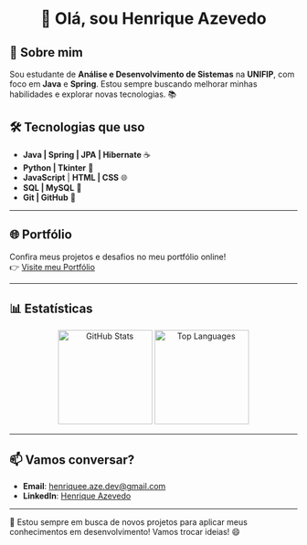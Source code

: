 <h1 align="center">👋 Olá, sou Henrique Azevedo</h1>

## 🚀 Sobre mim

Sou estudante de **Análise e Desenvolvimento de Sistemas** na **UNIFIP**, com foco em **Java** e **Spring**. Estou sempre buscando melhorar minhas habilidades e explorar novas tecnologias. 📚

## 🛠️ Tecnologias que uso

- **Java | Spring | JPA | Hibernate** ☕
- **Python | Tkinter** 🐍
- **JavaScript** | **HTML | CSS** 🌐
- **SQL | MySQL** 💾
- **Git | GitHub** 🔧

---

## 🌐 Portfólio

Confira meus projetos e desafios no meu portfólio online!  
👉 [Visite meu Portfólio](https://henriiqueaze.github.io/Portfolio-Henrique/)

---

## 📊 Estatísticas

<div align="center">
  <img src="https://github-readme-stats.vercel.app/api?username=henriiqueaze&hide_title=false&hide_rank=false&show_icons=true&include_all_commits=true&count_private=true&disable_animations=false&theme=tokyonight&locale=en&hide_border=true" height="165em" alt="GitHub Stats"/>
  <img src="https://github-readme-stats.vercel.app/api/top-langs?username=henriiqueaze&locale=en&hide_title=false&layout=compact&card_width=320&langs_count=8&theme=tokyonight&hide_border=true" height="165em" alt="Top Languages"/>
</div>

---

## 📫 Vamos conversar?

- **Email**: [henriquee.aze.dev@gmail.com](mailto:henriquee.aze.dev@gmail.com)
- **LinkedIn**: [Henrique Azevedo](https://www.linkedin.com/in/henrique-azevedo-b2195b2b0/)

---

🎯 Estou sempre em busca de novos projetos para aplicar meus conhecimentos em desenvolvimento! Vamos trocar ideias! 😄
